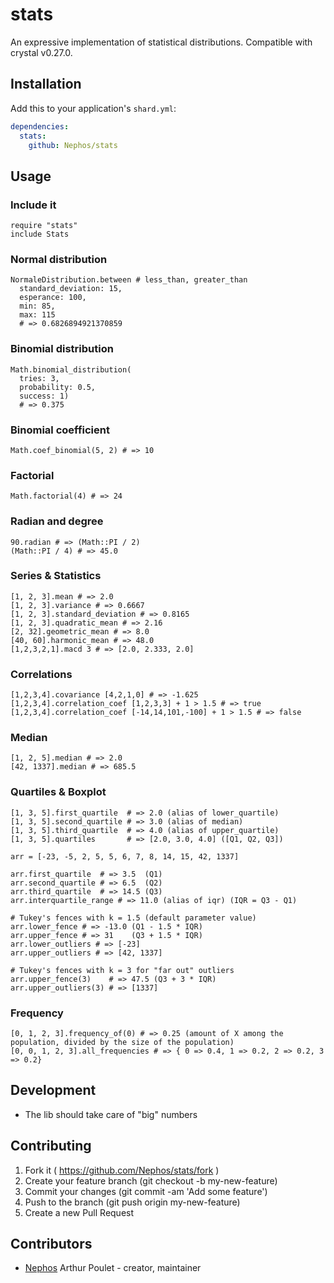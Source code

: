 # stats

An expressive implementation of statistical distributions.
Compatible with crystal v0.27.0.

## Installation

Add this to your application's `shard.yml`:

```yaml
dependencies:
  stats:
    github: Nephos/stats
```


## Usage

### Include it

```crystal
require "stats"
include Stats
```

### Normal distribution

```crystal
NormaleDistribution.between # less_than, greater_than
  standard_deviation: 15,
  esperance: 100,
  min: 85,
  max: 115
  # => 0.6826894921370859
```

### Binomial distribution

```crystal
Math.binomial_distribution(
  tries: 3,
  probability: 0.5,
  success: 1)
  # => 0.375
```

### Binomial coefficient

```crystal
Math.coef_binomial(5, 2) # => 10
```

### Factorial

```crystal
Math.factorial(4) # => 24
```

### Radian and degree

```crystal
90.radian # => (Math::PI / 2)
(Math::PI / 4) # => 45.0
```

### Series & Statistics

```crystal
[1, 2, 3].mean # => 2.0
[1, 2, 3].variance # => 0.6667
[1, 2, 3].standard_deviation # => 0.8165
[1, 2, 3].quadratic_mean # => 2.16
[2, 32].geometric_mean # => 8.0
[40, 60].harmonic_mean # => 48.0
[1,2,3,2,1].macd 3 # => [2.0, 2.333, 2.0]
```

### Correlations

```crystal
[1,2,3,4].covariance [4,2,1,0] # => -1.625
[1,2,3,4].correlation_coef [1,2,3,3] + 1 > 1.5 # => true
[1,2,3,4].correlation_coef [-14,14,101,-100] + 1 > 1.5 # => false
```

### Median

```crystal
[1, 2, 5].median # => 2.0
[42, 1337].median # => 685.5
```

### Quartiles & Boxplot

```crystal
[1, 3, 5].first_quartile  # => 2.0 (alias of lower_quartile)
[1, 3, 5].second_quartile # => 3.0 (alias of median)
[1, 3, 5].third_quartile  # => 4.0 (alias of upper_quartile)
[1, 3, 5].quartiles       # => [2.0, 3.0, 4.0] ([Q1, Q2, Q3])
```

```crystal
arr = [-23, -5, 2, 5, 5, 6, 7, 8, 14, 15, 42, 1337]

arr.first_quartile  # => 3.5  (Q1)
arr.second_quartile # => 6.5  (Q2)
arr.third_quartile  # => 14.5 (Q3)
arr.interquartile_range # => 11.0 (alias of iqr) (IQR = Q3 - Q1)

# Tukey's fences with k = 1.5 (default parameter value)
arr.lower_fence # => -13.0 (Q1 - 1.5 * IQR)
arr.upper_fence # => 31    (Q3 + 1.5 * IQR)
arr.lower_outliers # => [-23]
arr.upper_outliers # => [42, 1337]

# Tukey's fences with k = 3 for "far out" outliers
arr.upper_fence(3)    # => 47.5 (Q3 + 3 * IQR)
arr.upper_outliers(3) # => [1337]
```

### Frequency

```crystal
[0, 1, 2, 3].frequency_of(0) # => 0.25 (amount of X among the population, divided by the size of the population)
[0, 0, 1, 2, 3].all_frequencies # => { 0 => 0.4, 1 => 0.2, 2 => 0.2, 3 => 0.2}
```

## Development

- The lib should take care of "big" numbers

## Contributing

1. Fork it ( https://github.com/Nephos/stats/fork )
2. Create your feature branch (git checkout -b my-new-feature)
3. Commit your changes (git commit -am 'Add some feature')
4. Push to the branch (git push origin my-new-feature)
5. Create a new Pull Request

## Contributors

- [Nephos](https://github.com/Nephos) Arthur Poulet - creator, maintainer
